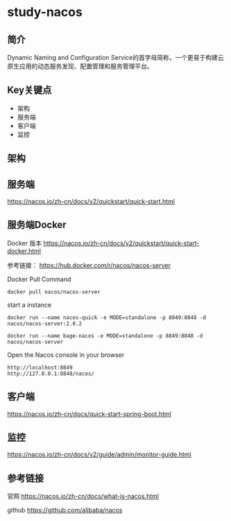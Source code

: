 # study-nacos #
## 简介

Dynamic Naming and Configuration Service的首字母简称，一个更易于构建云原生应用的动态服务发现、配置管理和服务管理平台。





## Key关键点

- 架构
- 服务端
- 客户端
- 监控 



## 架构



## 服务端

https://nacos.io/zh-cn/docs/v2/quickstart/quick-start.html



## 服务端Docker 

Docker 版本 https://nacos.io/zh-cn/docs/v2/quickstart/quick-start-docker.html

参考链接： https://hub.docker.com/r/nacos/nacos-server



Docker Pull Command

```
docker pull nacos/nacos-server
```

start a instance

```
docker run --name nacos-quick -e MODE=standalone -p 8849:8848 -d nacos/nacos-server:2.0.2

docker run --name bage-nacos -e MODE=standalone -p 8849:8848 -d nacos/nacos-server
```

Open the Nacos console in your browser

```
http://localhost:8849 
http://127.0.0.1:8848/nacos/
```



## 客户端

https://nacos.io/zh-cn/docs/quick-start-spring-boot.html





## 监控 ## 

https://nacos.io/zh-cn/docs/v2/guide/admin/monitor-guide.html



## 参考链接

官网 https://nacos.io/zh-cn/docs/what-is-nacos.html

github https://github.com/alibaba/nacos

